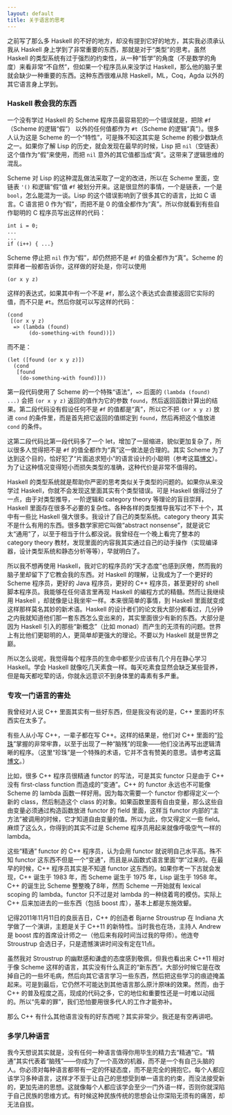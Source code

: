 ```yaml
---
layout: default
title: 关于语言的思考
---
```



之前写了那么多 Haskell 的不好的地方，却没有提到它好的地方，其实我必须承认我从 Haskell 身上学到了非常重要的东西，那就是对于“类型”的思考。虽然 Haskell 的类型系统有过于强烈的约束性，从一种“哲学”的角度（不是数学的角度）来看非常“不自然”，但如果一个程序员从来没学过 Haskell，那么他的脑子里就会缺少一种重要的东西。这种东西很难从除 Haskell，ML，Coq，Agda 以外的其它语言身上学到。


### Haskell 教会我的东西

一个没有学过 Haskell 的 Scheme 程序员最容易犯的一个错误就是，把除 `#f`（Scheme 的逻辑“假”） 以外的任何值都作为 `#t`（Scheme 的逻辑“真”）。很多人认为这是 Scheme 的一个“特性”，可是殊不知这其实是 Scheme 的极少数缺点之一。如果你了解 Lisp 的历史，就会发现在最早的时候，Lisp 把 `nil`（空链表）这个值作为“假”来使用，而把 `nil` 意外的其它值都当成“真”。这带来了逻辑思维的混乱。


Scheme 对 Lisp 的这种混乱做法采取了一定的改进，所以在 Scheme 里面，空链表 `'()` 和逻辑“假”值 `#f` 被划分开来。这是很显然的事情，一个是链表，一个是 `bool`，怎么能混为一谈。Lisp 的这个错误影响到了很多其它的语言，比如 C 语言。C 语言把 0 作为“假”，而把不是 0 的值全都作为“真”。所以你就看到有些自作聪明的 C 程序员写出这样的代码：


    int i = 0;
    ...
    ...
    if (i++) { ...}


Scheme 停止把 `nil` 作为“假”，却仍然把不是 `#f` 的值全都作为“真”。Scheme 的崇拜者一般都告诉你，这样做的好处是，你可以使用

    (or x y z)

这样的表达式，如果其中有一个不是 `#f`，那么这个表达式会直接返回它实际的值，而不只是 `#t`。然后你就可以写这样的代码：

    (cond
     [(or x y z)
      => (lambda (found)
           (do-something-with found))])

而不是：

    (let ([found (or x y z)])
      (cond
       [found
        (do-something-with found)]))

第一段代码使用了 Scheme 的一个特殊“语法”，`=>` 后面的 `(lambda (found) ...)` 会把 `(or x y z)` 返回的值作为它的参数 `found`，然后返回函数计算出的结果。第二段代码没有假设任何不是 `#f` 的值都是“真”，所以它不把 `(or x y z)` 放进 `cond` 的条件里，而是首先把它返回的值绑定到 `found`，然后再把这个值放进 `cond` 的条件。

这第二段代码比第一段代码多了一个 let，增加了一层缩进，貌似更加复杂了，所以很多人觉得把不是 `#f` 的值全都作为“真”这一做法是合理的。其实 Scheme 为了达到这个目的，恰好犯了“片面追求短小”的语言设计的小聪明（参考这篇[博文](http://www.yinwang.org/blog-cn/2013/03/15/programming-tricks)）。为了让这种情况变得短小而损失类型的准确，这种代价是非常不值得的。

Haskell 的类型系统就是帮助你严密的思考类似关于类型的问题的。如果你从来没学过 Haskell，你就不会发现这里面其实有个类型错误。可是 Haskell 做得过分了一点，由于对类型推导，一阶逻辑和 category theory 等理论的盲目崇拜，Haskell 里面存在很多不必要的复杂性。各种各样的类型推导我写过不下十个，其中有一些比 Haskell 强大很多。我设计了自己的类型系统。category theory 其实不是什么有用的东西。很多数学家把它叫做“abstract nonsense”，就是说它太“通用”了，以至于相当于什么都没说。我曾经在一个晚上看完了整本的 category theory 教材，发现里面的内容我其实通过自己的动手操作（实现编译器，设计类型系统和静态分析等等），早就明白了。

所以我不想再使用 Haskell，我对它的程序员的“天才态度”也感到厌倦，然而我的脑子里却留下了它教会我的东西。对 Haskell 的理解，让我成为了一个更好的 Scheme 程序员，更好的 Java 程序员，更好的 C++ 程序员，甚至更好的 shell 脚本程序员。我能够在任何语言里再现 Haskell 的编程方式的精髓。然而让我继续用 Haskell ，却就像是让我坐牢一样。本来很简单的事情，到 Haskell 里面就变成这样那样莫名其妙的新术语。Haskell 的设计者们的论文我大部分都看过，几分钟之内我就知道他们那一套东西怎么变出来的，其实里面很少有新的东西。大部分是因为 Haskell 引入的那些“新概念”（比如 monad）而产生的无须有的问题。世界上有比他们更聪明的人，更简单却更强大的理论。不要以为 Haskell 就是世界之巅。

所以怎么说呢，我觉得每个程序员的生命中都至少应该有几个月在静心学习 Haskell。学会 Haskell 就像吃几天素食一样。每天吃素食显然会缺乏某些营养，但是每天都吃荤的话，你就永远意识不到身体里的毒素有多严重。


### 专攻一门语言的害处

我曾经对人说 C++ 里面其实有一些好东西，但是我没有说的是，C++ 里面的坏东西实在太多了。

有些人从小写 C++，一辈子都在写 C++。这样的结果是，他们对 C++ 里面的“[珍珠](http://www.yinwang.org/blog-cn/2013/04/14/terminology)”掌握的非常牢靠，以至于出现了一种“脑残”的现象——他们没法再写出逻辑清晰的程序。（这里“珍珠”是一个特殊的术语，它并不含有赞美的意思。请参考这篇[博文](http://www.yinwang.org/blog-cn/2013/04/14/terminology)。）

比如，很多 C++ 程序员很精通 functor 的写法，可是其实 functor 只是由于 C++ 没有 first-class function 而造成的“变通”。C++ 的 functor 永远也不可能像 Scheme 的 lambda 函数一样好用。因为每次需要一个 functor 你都得定义一个新的 class，然后制造这个 class 的对象。如果函数里面有自由变量，那么这些自由变量必须通过构造函数放进 functor 的 field 里面，这样当 functor 内部的“主方法”被调用的时候，它才知道自由变量的值。所以为此，你又得定义一些 field。麻烦了这么久，你得到的其实不过是 Scheme 程序员用起来就像呼吸空气一样的 lambda。

这些“精通” functor 的 C++ 程序员，认为会用 functor 就说明自己水平高。殊不知 functor 这东西不但是一个“变通”，而且是从函数式语言里面“学”过来的。在最早的时候，C++ 程序员其实是不知道 functor 这东西的。如果你考一下古就会发现，C++ 诞生于 1983 年，而 Scheme 诞生于 1975 年，Lisp 诞生于 1958 年。C++ 的诞生比 Scheme 整整晚了8年，然而 Scheme 一开始就有 lexical scoping 的 lambda。functor 只不过是对 lambda 的一种绕着弯的模仿。实际上 C++ 后来加进去的一些东西（包括 boost 库），基本上都是东施效颦。

记得2011年11月11日的良辰吉日，C++ 的创造者 Bjarne Stroustrup 在 Indiana 大学做了一个演讲，主题是关于 C++11 的新特性。当时我也在场，主持人 Andrew 是 boost 库的首席设计师之一（他后来有段时间当过我的导师）。他连夸 Stroustrup 会选日子，只是遗憾演讲时间没有定在11点。

虽然我对 Stroustrup 的幽默感和谦虚的态度感到敬佩，但我也看出来 C++11 相对于像 Scheme 这样的语言，其实没有什么真正的“新东西”。大部分时候它是在改掉自己的一些坏毛病，然后向其它语言学习一些东西，然后把这些学习的痕迹掩盖起来。可是到最后，它仍然不可能达到其他语言那么原汁原味的效果。然而，由于 C++ 的普及程度之高，现成的代码之多，它的地位和重要性还是一时难以动摇的。所以“先辈的罪”，我们恐怕要用很多代人的工作才能弥补。

那么 C++ 有什么其他语言没有的好东西呢？其实非常少。我还是有空再讲吧。


### 多学几种语言

我今天想说其实就是，没有任何一种语言值得你用毕生的精力去“精通”它。“精通”其实代表着“脑残”——你成为了一个高效的机器，而不是一个有自己头脑的人。你必须对每种语言都带有一定的怀疑态度，而不是完全的拥抱它。每个人都应该学习多种语言，这样才不至于让自己的思想受到单一语言的约束，而没法接受新的，更加先进的思想。这就像每个人都应该学会至少一门外语一样，否则你就深陷于自己民族的思维方式。有时候这种民族传统的思想会让你深陷无须有的痛苦，却无法自拔。
